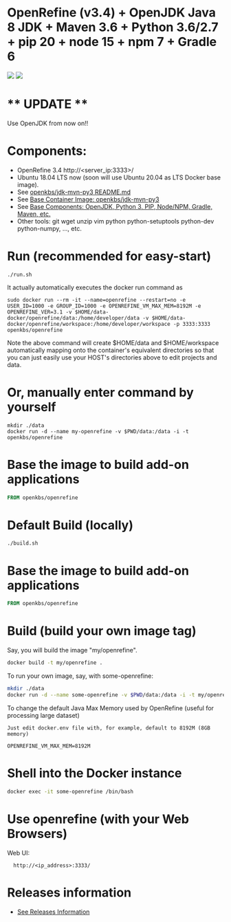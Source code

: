 # OpenRefine (v3.4) + OpenJDK Java 8 JDK + Maven 3.6 + Python 3.6/2.7 + pip 20 + node 15 + npm 7 + Gradle 6
[![](https://images.microbadger.com/badges/image/openkbs/openrefine.svg)](https://microbadger.com/images/openkbs/openrefine "Get your own image badge on microbadger.com") [![](https://images.microbadger.com/badges/version/openkbs/openrefine.svg)](https://microbadger.com/images/openkbs/openrefine "Get your own version badge on microbadger.com")

# ** UPDATE **
Use OpenJDK from now on!!

# Components:
* OpenRefine 3.4 http://<server_ip:3333>/
* Ubuntu 18.04 LTS now (soon will use Ubuntu 20.04 as LTS Docker base image).
* See [openkbs/jdk-mvn-py3 README.md](https://github.com/DrSnowbird/jdk-mvn-py3/blob/master/README.md)
* See [Base Container Image: openkbs/jdk-mvn-py3](https://github.com/DrSnowbird/jdk-mvn-py3)
* See [Base Components: OpenJDK, Python 3, PIP, Node/NPM, Gradle, Maven, etc.](https://github.com/DrSnowbird/jdk-mvn-py3#components)
* Other tools: git wget unzip vim python python-setuptools python-dev python-numpy, ..., etc.

# Run (recommended for easy-start)
```
./run.sh
```

It actually automatically executes the docker run command as
```
sudo docker run --rm -it --name=openrefine --restart=no -e USER_ID=1000 -e GROUP_ID=1000 -e OPENREFINE_VM_MAX_MEM=8192M -e OPENREFINE_VER=3.1 -v $HOME/data-docker/openrefine/data:/home/developer/data -v $HOME/data-docker/openrefine/workspace:/home/developer/workspace -p 3333:3333 openkbs/openrefine
```
Note the above command will create $HOME/data and $HOME/workspace automatically mapping onto the container's equivalent directories so that you can just easily use your HOST's directories above to edit projects and data.

# Or, manually enter command by yourself
```
mkdir ./data
docker run -d --name my-openrefine -v $PWD/data:/data -i -t openkbs/openrefine
```

# Base the image to build add-on applications

```Dockerfile
FROM openkbs/openrefine
```

# Default Build (locally)
```
./build.sh
```

# Base the image to build add-on applications

```Dockerfile
FROM openkbs/openrefine
```

# Build (build your own image tag)

Say, you will build the image "my/openrefine".

```bash
docker build -t my/openrefine .
```

To run your own image, say, with some-openrefine:

```bash
mkdir ./data
docker run -d --name some-openrefine -v $PWD/data:/data -i -t my/openrefine
```

To change the default Java Max Memory used by OpenRefine (useful for processing large dataset)
```
Just edit docker.env file with, for example, default to 8192M (8GB memory)
  
OPENREFINE_VM_MAX_MEM=8192M
```
# Shell into the Docker instance
```bash
docker exec -it some-openrefine /bin/bash
```
# Use openrefine (with your Web Browsers)
Web UI:
```http
  http://<ip_address>:3333/
```

# Releases information
* [See Releases Information](https://github.com/DrSnowbird/jdk-mvn-py3#releases-information)

